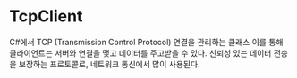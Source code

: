 # TcpClient
C#에서 TCP (Transmission Control Protocol) 연결을 관리하는 클래스
이를 통해 클라이언트는 서버와 연결을 맺고 데이터를 주고받을 수 있다.
신뢰성 있는 데이터 전송을 보장하는 프로토콜로, 네트워크 통신에서 많이 사용된다.


